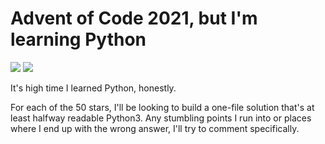 # Advent of Code 2021, but I'm learning Python

![](https://img.shields.io/badge/day%20📅-4-blue)
![](https://img.shields.io/badge/stars%20⭐-8-yellow)

It's high time I learned Python, honestly.

For each of the 50 stars, I'll be looking to build a one-file solution that's
at least halfway readable Python3. Any stumbling points I run into or places
where I end up with the wrong answer, I'll try to comment specifically.
